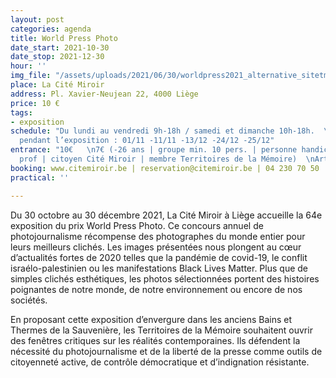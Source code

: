 ```yaml
---
layout: post
categories: agenda
title: World Press Photo
date_start: 2021-10-30
date_stop: 2021-12-30
hour: ''
img_file: "/assets/uploads/2021/06/30/worldpress2021_alternative_sitetm_1240x480.jpg"
place: La Cité Miroir
address: Pl. Xavier-Neujean 22, 4000 Liège
price: 10 €
tags:
- exposition
schedule: "Du lundi au vendredi 9h-18h / samedi et dimanche 10h-18h.  \nFermetures
  pendant l’exposition : 01/11 -11/11 -13/12 -24/12 -25/12"
entrance: "10€   \n7€ (-26 ans | groupe min. 10 pers. | personne handicapée| carte
  prof | citoyen Cité Miroir | membre Territoires de la Mémoire)  \nArt. 27"
booking: www.citemiroir.be | reservation@citemiroir.be | 04 230 70 50
practical: ''

---
```

Du 30 octobre au 30 décembre 2021, La Cité Miroir à Liège accueille la 64e exposition du prix World Press Photo. Ce concours annuel de photojournalisme récompense des photographes du monde entier pour leurs meilleurs clichés. Les images présentées nous plongent au cœur d’actualités fortes de 2020 telles que la pandémie de covid-19, le conflit israélo-palestinien ou les manifestations Black Lives Matter. Plus que de simples clichés esthétiques, les photos sélectionnées portent des histoires poignantes de notre monde, de notre environnement ou encore de nos sociétés.

En proposant cette exposition d’envergure dans les anciens Bains et Thermes de la Sauvenière, les Territoires de la Mémoire souhaitent ouvrir des fenêtres critiques sur les réalités contemporaines. Ils défendent la nécessité du photojournalisme et de la liberté de la presse comme outils de citoyenneté active, de contrôle démocratique et d’indignation résistante.